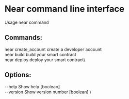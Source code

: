# Near command line interface

Usage
near command

## Commands:
  near create_account  create a developer account\
  near build           build your smart contract\
  near deploy          deploy your smart contract\

## Options:
  --help     Show help                                                 [boolean] \
  --version  Show version number                                       [boolean] \